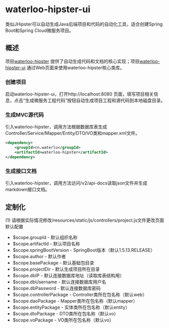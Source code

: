 # waterloo-hipster-ui

类似JHipster可以自动生成Java后端项目和代码的自动化工具，适合创建Spring Boot和Spring Cloud微服务项目。

## 概述

项目[waterloo-hipster](https://github.com/waterlu/waterloo-hipster) 提供了自动生成代码和文档的核心实现；项目[waterloo-hipster-ui](https://github.com/waterlu/waterloo-hipster-ui) 通过Web页面来使用waterloo-hipster核心类库。

### 创建项目

启动waterloo-hipster-ui，打开http://localhost:8080 页面，填写项目相关信息，点击“生成微服务工程代码”按钮自动生成项目工程和源代码到本地磁盘目录。

### 生成MVC源代码

引入waterloo-hipster，调用方法根据数据库表生成Controller/Service/Mapper/Entity/DTO/VO类和mapper.xml文件。

```xml
<dependency>
    <groupId>cn.waterlu</groupId>
    <artifactId>waterloo-hipster</artifactId>
</dependency>
```

### 生成接口文档

引入waterloo-hipster，调用方法访问/v2/api-docs读取json文件并生成markdown接口文档。

## 定制化

(1) 请根据实际情况修改/resources/static/js/controllers/project.js文件更改页面默认配置

- $scope.groupId - 默认组织名称
- $scope.artifactId - 默认项目名称
- $scope.springBootVersion - SpringBoot版本（默认1.5.13.RELEASE）
- $scope.author - 默认作者
- $scope.basePackage - 默认基础包目录
- $scope.projectDir - 默认生成项目所在目录
- $scope.dbIP - 默认连接数据库地址（读取库表结构用）
- $scope.dbUsername - 默认连接数据库用户名
- $scope.dbPassword - 默认连接数据库密码
- $scope.controllerPackage - Controller类所在包名称（默认web）
- $scope.daoPackage - Mapper类所在包名称（默认mapper）
- $scope.entityPackage - 实体类所在包名称（默认entity）
- $scope.dtoPackage - DTO类所在包名称（默认vo）
- $scope.voPackage - VO类所在包名称（默认vo）